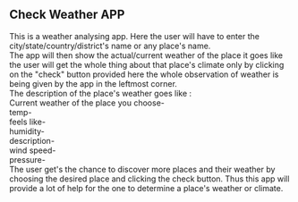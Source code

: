 ## Check Weather APP
This is a weather analysing app.
Here the user will have to enter the city/state/country/district's name or any place's name.<br>
The app will then show the actual/current weather of the place
it goes like the user will get the whole thing about that place's climate only by clicking on the "check" button provided
here the whole observation of weather is being given by the app in the leftmost corner.<br>
The description of the place's weather goes like :<br>
Current weather of the place you choose-<br>
temp-<br>
feels like-<br>
humidity-<br>
description-<br>
wind speed-<br>
pressure-<br>
The user get's the chance to discover more places and their weather
by choosing the desired place and clicking the check button.
Thus this app will provide a lot of help
for the one to determine a place's weather or climate.
